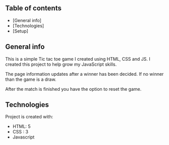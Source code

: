 
## Table of contents
* [General info]
* [Technologies]
* [Setup]

## General info
This is a simple Tic tac toe game I created using HTML, CSS and JS.
I created this project to help grow my JavaScript skills.


The page information updates after a winner has been decided. If no winner than the game is a draw.


After the match is finished you have the option to reset the game.

	
## Technologies
Project is created with:
* HTML: 5
* CSS : 3
* Javascript







 
